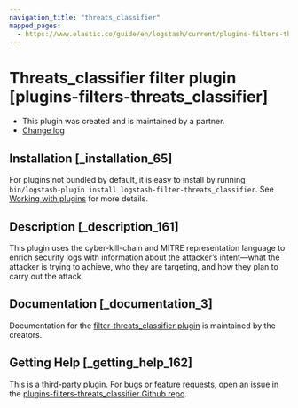 ```yaml
---
navigation_title: "threats_classifier"
mapped_pages:
  - https://www.elastic.co/guide/en/logstash/current/plugins-filters-threats_classifier.html
---
```


# Threats_classifier filter plugin [plugins-filters-threats_classifier]


* This plugin was created and is maintained by a partner.
* [Change log](https://github.com/empow/logstash-filter-empow-classifier/blob/master/CHANGELOG.md)

## Installation [_installation_65]

For plugins not bundled by default, it is easy to install by running `bin/logstash-plugin install logstash-filter-threats_classifier`. See [Working with plugins](/reference/working-with-plugins.md) for more details.


## Description [_description_161]

This plugin uses the cyber-kill-chain and MITRE representation language to enrich security logs with information about the attacker’s intent—​what the attacker is trying to achieve, who they are targeting, and how they plan to carry out the attack.


## Documentation [_documentation_3]

Documentation for the [filter-threats_classifier plugin](https://github.com/empow/logstash-filter-empow-classifier/blob/master/README.md) is maintained by the creators.


## Getting Help [_getting_help_162]

This is a third-party plugin. For bugs or feature requests, open an issue in the [plugins-filters-threats_classifier Github repo](https://github.com/empow/logstash-filter-empow-classifier).



